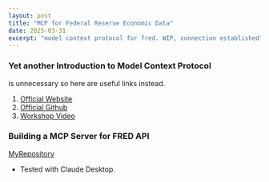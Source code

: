 ```yaml
---
layout: post
title: "MCP for Federal Reserve Economic Data"
date: 2025-03-31
excerpt: "model context protocol for fred. WIP, connection established"
---
```


### Yet another Introduction to Model Context Protocol
is unnecessary so here are useful links instead.  
1. [Official Website](https://modelcontextprotocol.io/introduction)  
2. [Official Github](https://github.com/modelcontextprotocol)  
3. [Workshop Video](https://www.youtube.com/watch?v=kQmXtrmQ5Zg)  

### Building a MCP Server for FRED API  
[MyRepository](https://github.com/sean-sj-jung/mcp_fred)
- Tested with Claude Desktop.  
  